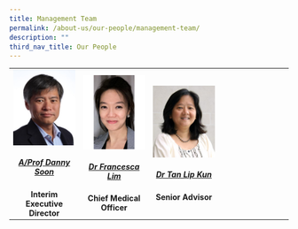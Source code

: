 ```yaml
---
title: Management Team
permalink: /about-us/our-people/management-team/
description: ""
third_nav_title: Our People
---
```

<table>
	<tbody>
		<tr>
			<td width="25%">
					<img src="/images/Biography/Management%20Team/a'prof%20danny%20soon.jpg">
					<a href="/biography/management-team/a-prof-danny-soon/">
				<div align="center"><h5>A/Prof Danny Soon</h5></div>
				</a>
				<div align="center"><b>Interim Executive Director</b></div>
			</td>
			<td width="25%">
					<img src="/images/Biography/Management%20Team/dr%20francesca%20lim.jpg">
					<a href="/biography/management-team/dr-francesca-lim/">
				<div align="center"><h5>Dr Francesca Lim</h5></div>
				</a>
				<div align="center"><b>Chief Medical Officer</b></div>
			</td>
			<td width="25%">
					<img src="/images/Biography/Management%20Team/dr%20tan%20lip%20kun.jpg">
				<a href="/biography/management-team/dr-tan-lip-kun/">
				<div align="center"><h5>Dr Tan Lip Kun</h5></div>
				</a>
				<div align="center"><b>Senior Advisor</b></div>
			</td>
			<td>
			</td>
		</tr>
	</tbody>
</table>